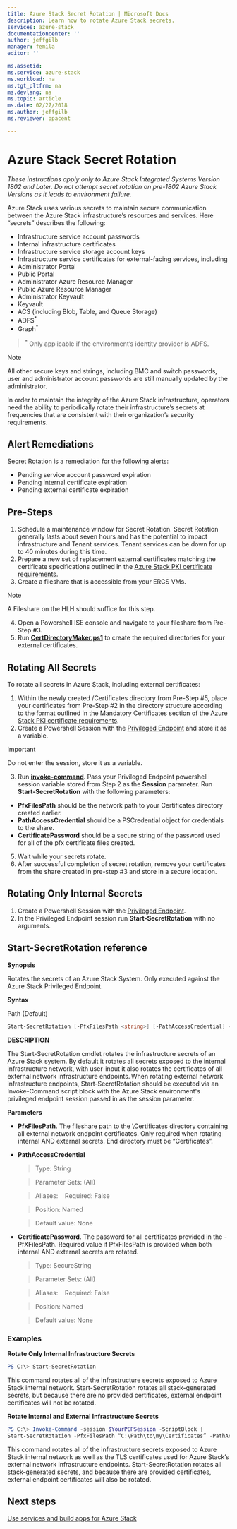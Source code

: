 ```yaml
---
title: Azure Stack Secret Rotation | Microsoft Docs
description: Learn how to rotate Azure Stack secrets. 
services: azure-stack
documentationcenter: ''
author: jeffgilb
manager: femila
editor: ''

ms.assetid: 
ms.service: azure-stack
ms.workload: na
ms.tgt_pltfrm: na
ms.devlang: na
ms.topic: article
ms.date: 02/27/2018
ms.author: jeffgilb
ms.reviewer: ppacent

---
```

# Azure Stack Secret Rotation

*These instructions apply only to Azure Stack Integrated Systems Version 1802 and Later. Do not attempt secret rotation on pre-1802 Azure Stack Versions as it leads to environment failure.*

Azure Stack uses various secrets to maintain secure communication between the Azure Stack infrastructure’s resources and services. Here “secrets” describes the following: 
- Infrastructure service account passwords 
- Internal infrastructure certificates 
- Infrastructure service storage account keys 
- Infrastructure service certificates for external-facing services, including 
- Administrator Portal 
- Public Portal 
- Administrator Azure Resource Manager 
- Public Azure Resource Manager 
- Administrator Keyvault 
- Keyvault 
- ACS (including Blob, Table, and Queue Storage) 
- ADFS<sup>*</sup>  
- Graph<sup>*</sup>

> <sup>*</sup> Only applicable if the environment’s identity provider is ADFS.

> [!NOTE]
> All other secure keys and strings, including BMC and switch passwords, user and administrator account passwords are still manually updated by the administrator. 

In order to maintain the integrity of the Azure Stack infrastructure, operators need the ability to periodically rotate their infrastructure’s secrets at frequencies that are consistent with their organization’s security requirements. 

## Alert Remediations 
Secret Rotation is a remediation for the following alerts: 
- Pending service account password expiration 
- Pending internal certificate expiration 
- Pending external certificate expiration 


## Pre-Steps 
1. Schedule a maintenance window for Secret Rotation. Secret Rotation generally lasts about seven hours and has the potential to impact infrastructure and Tenant services. Tenant services can be down for up to 40 minutes during this time.
2. Prepare a new set of replacement external certificates matching the certificate specifications outlined in the [Azure Stack PKI certificate requirements](https://docs.microsoft.com/azure/azure-stack/azure-stack-pki-certs).
3. Create a fileshare that is accessible from your ERCS VMs. 
  
  > [!NOTE]
  > A Fileshare on the HLH should suffice for this step.

4. Open a Powershell ISE console and navigate to your fileshare from Pre-Step #3. 
5. Run **[CertDirectoryMaker.ps1](http://www.aka.ms/azssecretrotationhelper)** to create the required directories for your external certificates.

## Rotating All Secrets 
To rotate all secrets in Azure Stack, including external certificates: 

1. Within the newly created /Certificates directory from Pre-Step #5, place your certificates from Pre-Step #2 in the directory structure according to the format outlined in the Mandatory Certificates section of the [Azure Stack PKI certificate requirements](https://docs.microsoft.com/azure/azure-stack/azure-stack-pki-certs#mandatory-certificates). 
2. Create a Powershell Session with the [Privileged Endpoint](https://docs.microsoft.com/azure/azure-stack/azure-stack-privileged-endpoint) and store it as a variable.
  
  > [!IMPORTANT]
  > Do not enter the session, store it as a variable.

3. Run **[invoke-command](https://docs.microsoft.com/powershell/module/microsoft.powershell.core/invoke-command?view=powershell-5.1)**. Pass your Privileged Endpoint powershell session variable stored from Step 2 as the **Session** parameter. Run **Start-SecretRotation** with the following parameters:
- **PfxFilesPath** should be the network path to your Certificates directory created earlier.  
- **PathAccessCredential** should be a PSCredential object for credentials to the share. 
- **CertificatePassword** should be a secure string of the password used for all of the pfx certificate files created.
5. Wait while your secrets rotate.
6. After successful completion of secret rotation, remove your certificates from the share created in pre-step #3 and store in a secure location. 

## Rotating Only Internal Secrets 
1. Create a Powershell Session with the [Privileged Endpoint](https://docs.microsoft.com/azure/azure-stack/azure-stack-privileged-endpoint).
2. In the Privileged Endpoint session run **Start-SecretRotation** with no arguments.

## Start-SecretRotation reference 
**Synopsis**

Rotates the secrets of an Azure Stack System. Only executed against the Azure Stack Privileged Endpoint.

**Syntax**

Path (Default)


```powershell
Start-SecretRotation [-PfxFilesPath <string>] [-PathAccessCredential] <PSCredential> [-CertificatePassword <SecureString>]  
```

**DESCRIPTION**

The Start-SecretRotation cmdlet rotates the infrastructure secrets of an Azure Stack system. By default it rotates all secrets exposed to the internal infrastructure network, with user-input it also rotates the certificates of all external network infrastructure endpoints. When rotating external network infrastructure endpoints, Start-SecretRotation should be executed via an Invoke-Command script block with the Azure Stack environment's privileged endpoint session passed in as the session parameter.
 
**Parameters**

- **PfxFilesPath**. The fileshare path to the \Certificates directory containing all external network endpoint certificates. Only required when rotating internal AND external secrets. End directory must be “Certificates”.
- **PathAccessCredential**
    > Type: String  

    > Parameter Sets: (All)  

    > Aliases:   
  
    > Required: False  

    > Position: Named  

    > Default value: None  
  
- **CertificatePassword**. The password for all certificates provided in the -PfXFilesPath. Required value if PfxFilesPath is provided when both internal AND external secrets are rotated.  
    > Type: SecureString

    > Parameter Sets: (All)

    > Aliases:   
  
    > Required: False  

    > Position: Named  

    > Default value: None  

### Examples
 
**Rotate Only Internal Infrastructure Secrets**

```powershell  
PS C:\> Start-SecretRotation  
```

This command rotates all of the infrastructure secrets exposed to Azure Stack internal network. Start-SecretRotation rotates all stack-generated secrets, but because there are no provided certificates, external endpoint certificates will not be rotated.  

**Rotate Internal and External Infrastructure Secrets**
  
```powershell
PS C:\> Invoke-Command -session $YourPEPSession -ScriptBlock { 
Start-SecretRotation -PfxFilesPath “C:\Path\to\my\Certificates” -PathAccessCredential $share_credential -CertificatePassword “Password” } 
```

This command rotates all of the infrastructure secrets exposed to Azure Stack internal network as well as the TLS certificates used for Azure Stack’s external network infrastructure endpoints. Start-SecretRotation rotates all stack-generated secrets, and because there are provided certificates, external endpoint certificates will also be rotated.  

## Next steps

[Use services and build apps for Azure Stack](azure-stack-considerations.md)
